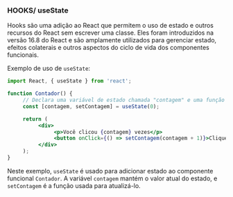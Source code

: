 ### HOOKS/ useState

Hooks são uma adição ao React que permitem o uso de estado e outros recursos do React sem escrever uma classe. Eles foram introduzidos na versão 16.8 do React e são amplamente utilizados para gerenciar estado, efeitos colaterais e outros aspectos do ciclo de vida dos componentes funcionais.

Exemplo de uso de `useState`:

```jsx
import React, { useState } from 'react';

function Contador() {
     // Declara uma variável de estado chamada "contagem" e uma função para atualizá-la
     const [contagem, setContagem] = useState(0);

     return (
          <div>
               <p>Você clicou {contagem} vezes</p>
               <button onClick={() => setContagem(contagem + 1)}>Clique aqui</button>
          </div>
     );
}
```

Neste exemplo, `useState` é usado para adicionar estado ao componente funcional `Contador`. A variável `contagem` mantém o valor atual do estado, e `setContagem` é a função usada para atualizá-lo.
